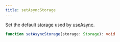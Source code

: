 ```yaml
---
title: setAsyncStorage
---
```


Set the default [storage](storage.md) used by [useAsync](use-async.md).

```typescript
function setAsyncStorage(storage: Storage): void
```
